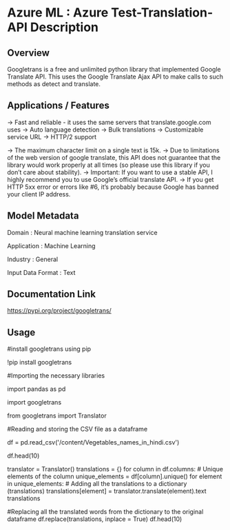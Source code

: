 
# **Azure ML : Azure Test-Translation-API Description**

## **Overview**

Googletrans is a free and unlimited python library that implemented Google Translate API. This uses the Google Translate Ajax API to make calls to such methods as detect and translate.


## **Applications / Features**

-> Fast and reliable - it uses the same servers that translate.google.com uses
-> Auto language detection
-> Bulk translations
-> Customizable service URL
-> HTTP/2 support


-> The maximum character limit on a single text is 15k.
-> Due to limitations of the web version of google translate, this API does not guarantee that the library would work properly at all times (so please use this library if you don’t care about stability).
-> Important: If you want to use a stable API, I highly recommend you to use Google’s official translate API.
-> If you get HTTP 5xx error or errors like #6, it’s probably because Google has banned your client IP address.


## **Model Metadata**

Domain : Neural machine learning translation service

Application : Machine Learning

Industry : General

Input Data Format : Text


## **Documentation Link**

https://pypi.org/project/googletrans/

## Usage

#install googletrans using pip

!pip install googletrans

#Importing the necessary libraries

import pandas as pd

import googletrans

from googletrans import Translator


#Reading and storing the CSV file as a dataframe

df = pd.read_csv('/content/Vegetables_names_in_hindi.csv')

df.head(10)


translator = Translator()
translations = {}
for column in df.columns:
    # Unique elements of the column
    unique_elements = df[column].unique()
    for element in unique_elements:
        # Adding all the translations to a dictionary (translations)
        translations[element] = translator.translate(element).text
translations


#Replacing all the translated words from the dictionary to the original dataframe
df.replace(translations, inplace = True)
df.head(10)


